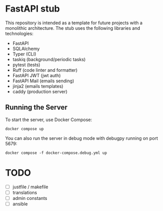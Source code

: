# FastAPI stub

This repository is intended as a template for future projects with a monolithic architecture. The stub uses the following libraries and technologies:
- FastAPI
- SQLAlchemy
- Typer (CLI)
- taskiq (background/periodic tasks)
- pytest (tests)
- Ruff (code linter and formatter)
- FastAPI JWT (jwt auth)
- FastAPI Mail (emails sending)
- jinja2 (emails templates)
- caddy (production server)

## Running the Server
To start the server, use Docker Compose:
```
docker compose up
```

You can also run the server in debug mode with debugpy running on port 5679:
```
docker compose -f docker-compose.debug.yml up
```

# TODO

- [ ] justfile / makefile
- [ ] translations
- [ ] admin constants
- [ ] ansible
